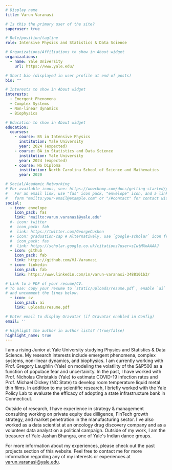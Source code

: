 ```yaml
---
# Display name
title: Varun Varanasi

# Is this the primary user of the site?
superuser: true

# Role/position/tagline
role: Intensive Physics and Statistics & Data Science

# Organizations/Affiliations to show in About widget
organizations:
  - name: Yale University
    url: https://www.yale.edu/

# Short bio (displayed in user profile at end of posts)
bio: ""

# Interests to show in About widget
interests:
  - Emergent Phenomena
  - Complex Systems
  - Non-linear dynamics
  - Biophysics

# Education to show in About widget
education:
  courses:
    - course: BS in Intensive Physics
      institution: Yale University
      year: 2024 (expected)
    - course: BA in Statistics and Data Science
      institution: Yale University
      year: 2024 (expected)
    - course: HS Diploma
      institution: North Carolina School of Science and Mathematics
      year: 2020

# Social/Academic Networking
# For available icons, see: https://wowchemy.com/docs/getting-started/page-builder/#icons
#   For an email link, use "fas" icon pack, "envelope" icon, and a link in the
#   form "mailto:your-email@example.com" or "/#contact" for contact widget.
social:
  - icon: envelope
    icon_pack: fas
    link: "mailto:varun.varanasi@yale.edu"
  #- icon: twitter
  #  icon_pack: fab
  #  link: https://twitter.com/GeorgeCushen
  #- icon: graduation-cap # Alternatively, use `google-scholar` icon from `ai` icon pack
  #  icon_pack: fas
  #  link: https://scholar.google.co.uk/citations?user=sIwtMXoAAAAJ
  - icon: github
    icon_pack: fab
    link: https://github.com/VJ-Varanasi
  - icon: linkedin
    icon_pack: fab
    link: https://www.linkedin.com/in/varun-varanasi-3488101b3/

# Link to a PDF of your resume/CV.
# To use: copy your resume to `static/uploads/resume.pdf`, enable `ai` icons in `params.toml`,
# and uncomment the lines below.
  - icon: cv
    icon_pack: ai
    link: uploads/resume.pdf

# Enter email to display Gravatar (if Gravatar enabled in Config)
email: ''

# Highlight the author in author lists? (true/false)
highlight_name: true
---
```


I am a rising Junior at Yale University studying Physics and Statistics & Data Science. My research interests include emergent phenomena, complex systems, non-linear dynamics, and biophysics. I am currently working with Prof. Gregory Laughlin (Yale) on modeling the volatility of the S&P500 as a function of populace fear and uncertainity. In the past, I have worked with Prof. Nicholas Christakis (Yale) to estimate COVID-19 infection rates and Prof. Michael Dickey (NC State) to develop room temperature liquid metal thin films. In addition to my scientific research, I briefly worked with the Yale Policy Lab to evaluate the efficacy of adopting a state infrastructure bank in Connecticut. 

Outside of research, I have experience in strategy & management consulting working on private equity due dilligence, FinTech growth strategy, and market penetration in the manufacturing sector. I've also worked as a data scientist at an oncology drug discovery company and as a volunteer data analyst on a political campaign. Outside of my work, I am the treasurer of Yale Jashan Bhangra, one of Yale's Indian dance groups. 

For more information about my experiences, please check out the past projects section of this website. Feel free to contact me for more information regarding any of my interests or experiences at varun.varanasi@yale.edu.


